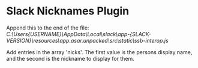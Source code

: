 # Slack Nicknames Plugin

Append this to the end of the file:
<i>C:\Users\{USERNAME}\AppData\Local\slack\app-{SLACK-VERSION}\resources\app.asar.unpacked\src\static\ssb-interop.js</i>

Add entries in the array 'nicks'. The first value is the persons 
display name, and the second is the nickname to display for them.
